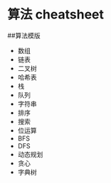 算法 cheatsheet
=======

##算法模版

* 数组
* 链表
* 二叉树
* 哈希表
* 栈
* 队列
* 字符串
* 排序
* 搜索
* 位运算
* BFS
* DFS
* 动态规划
* 贪心
* 字典树